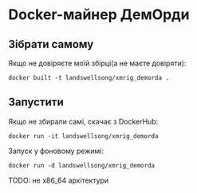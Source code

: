 # Docker-майнер ДемОрди

## Зібрати самому

Якщо не довіряєте моїй збірці(а не маєте довіряти):

```
docker built -t landswellsong/xmrig_demorda . 
```

## Запустити

Якщо не збирали самі, скачає з DockerHub:
```
docker run -it landswellsong/xmrig_demorda
```
Запуск у фоновому режимі:
```
docker run -d landswellsong/xmrig_demorda
```

TODO: не x86_64 архітектури
